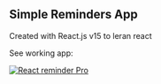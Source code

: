 ## Simple Reminders App

Created with React.js v15 to leran react

See working app:

[![React reminder Pro](https://github.com/lmoroz/react-reminder-pro/blob/master/screen.png?raw=true)](https://lmoroz.github.io/react-reminder-pro/build/index.html)
